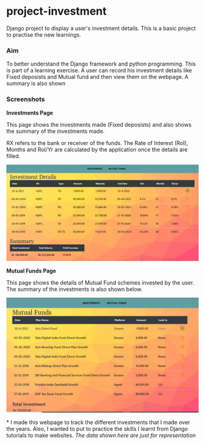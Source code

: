 # project-investment
Django project to display a user's investment details. This is a basic project to practise the new learnings.

### Aim

To better understand the Django framework and python programming. This is part of a learning exercise.
A user can record his investment details like Fixed deposists and Mutual fund and then view them on the webpage. A summary is also shown

### Screenshots

**Investments Page**

<p>This page shows the investments made (Fixed deposists) and also shows the summary of the investments made.</p>
<p>RX refers to the bank or receiver of the funds. The Rate of Interest (RoI), Months and RoI/Yr are calculated by the application once the details are filled.</p>

![Alt Text](investment_page.PNG?raw=true "Investments_Page")

**Mutual Funds Page**

This page shows the details of Mutual Fund schemes invested by the user. The summary of the investments is also shown below.

![Alt Text](mf_page.PNG?raw=true "MF_Page")


\* I made this webpage to track the different investments that I made over the years. Also, I wanted to put to practice the skills I learnt from Django tutorials to make websites.
_The data shown here are just for representation_
